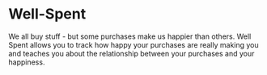 # Well-Spent

We all buy stuff - but some purchases make us happier than others. Well Spent allows you to track how happy your purchases are really making you and teaches you about the relationship between your purchases and your happiness.
